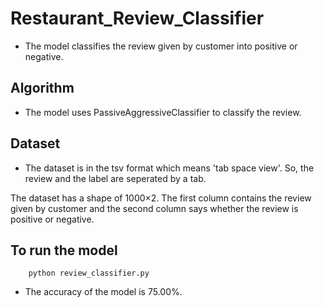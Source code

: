 # Restaurant_Review_Classifier

*  The model classifies the review given by customer into positive or negative.

## Algorithm
*  The model uses PassiveAggressiveClassifier to classify the review.

## Dataset
*  The dataset is in the tsv format which means 'tab space view'. So, the review and the label are seperated by a tab.

The dataset has a shape of 1000×2. The first column contains the review given by customer and the second column says whether the review is positive or negative.

## To run the model
```
    python review_classifier.py
```

*  The accuracy of the model is 75.00%.

